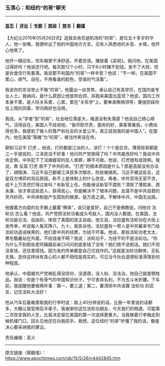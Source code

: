### 玉清心：和纽约“的哥”聊天

---

#### [首页](../../../..?n4442845) &nbsp;|&nbsp; [评论](../../../../../epoch-comment?n4442845) &nbsp;|&nbsp; [专题](../../../../../epoch-special?n4442845) &nbsp;|&nbsp; [禁闻](../../../../../epoch-news?n4442845) &nbsp;|&nbsp; [禁书](../../../../../books?n4442845) &nbsp;|&nbsp; [翻墙](https://github.com/gfw-breaker/nogfw/blob/master/README.md?n4442845)


<div class="post_content" id="artbody" itemprop="articleBody">
 <!-- article content begin -->
 <p>
  【大纪元2015年05月26日讯】送我去肯尼迪机场的“的哥”，是位五十多岁的华人，他一张嘴，我便听出了他的中国地方方言。见有人熟悉他的乡音、乡情，他开心地笑了。
 </p>
 <p>
  他开一辆旧车，但车厢里干净舒适，开着空调，播放着《梁祝》。我问他，在美国过得好吗？他说还行吧。每天跑12个小时，只干8小时赚不到钱。发不了大财，但是衣食住行有着落。我说那不和国内“的哥”一样辛苦？他说：“不一样。在美国不累心，顺气、自在。不用看谁的脸色，受谁的气活着”。
 </p>
 <p>
  我说你的言谈举止不像“的哥”。他露出一丝苦笑，承认自己有高学历，在国内是专业人士。我纳闷，是什么原因让他放弃白领，非跑来美国当蓝领？他说，国内工作本身不累，是人际关系累，心累，累在“关系学”上。要奉承贿赂领导，要提防踩你往上爬的同事，学问再好也没用。
 </p>
 <p>
  我说，从“学者”到“的哥”，社会地位落差大，难道没有失落感？他说自己顺心顺气，活得自在，美国人不歧视他，“我尽职尽责，服务的好，乘客尊重我，小费给得也多。我感到了做人的尊严和社会的关爱公平。真正歧视我的是中国人”。在国内，他在美国“落魄”为“的哥”，被当作笑话在传。
 </p>
 <p>
  聊到习近平
  <ok href="https://www.epochtimes.com/gb/tag/%E6%89%93%E8%99%8E.html">
   打虎
  </ok>
  ，他说，打的都是江派的人，该打！个个是巨贪。薄周徐郭都是江一手提拔的，江泽民没干好事！他问共产党倒得了吗？中共能改好吗？我说中共肯定倒，中共犯下了活摘器官的反人类罪，罪不可赦。他说，打虎很有成效啊。我说，靠
  <ok href="https://www.epochtimes.com/gb/tag/%E5%8F%8D%E8%85%90.html">
   反腐
  </ok>
  <ok href="https://www.epochtimes.com/gb/tag/%E6%89%93%E8%99%8E.html">
   打虎
  </ok>
  救不了中共的命。“打虎”的根本原因是什么？那是高层没有办法了，胡锦涛、习近平自己都被江泽民多次暗杀，险些被搞死。习近平被迫反击，这是双方博弈的背后原因，称不上是体制上的什么改变。再者，中共官场无官不贪，成千上万贪虎打得过来吗？有新官上任，你能保证新官不腐败？清除了薄熙来、周永康、徐才厚这些恶人，获得民心，但是解决不了根本问题，反腐不是中共自救的灵丹妙药。中共体制是产生腐败的根源，是万恶之源。不解体中共，中国无出路。
 </p>
 <p>
  他握着方向盘的左手腕上戴着“佛珠”，说只是爱好，自己不是佛教徒。问他对
  <ok href="https://www.epochtimes.com/gb/tag/%E6%B3%95%E8%BD%AE%E5%8A%9F.html">
   法轮功
  </ok>
  怎么看？他说，共产党把法轮功看成头号敌人，国内没人敢提。在美国，法轮功是合法、自由的，体现了美国的民主自由。他又说，法拉盛有法轮功在大街上发传单，听说每人每天挣八、九十。我告诉他，法拉盛有一帮人是中共雇来专门给法轮功造谣抹黑的，他们拿中共的经费，为钱干坏事。他说，那些法轮功老太太，寒冬酷暑站在外面，不给钱谁干啊？我说：法轮功干，为钱干的不是法轮功。“你为什么不到那些老阿姨跟前亲口问问到底拿钱了没有？她们绝不说假话。她们不但没拿钱，还往里搭钱。因为发的传单都是自己花钱作的。”这就是法轮功群体，无私无我，连你这样尚有良心的人都不相信是真实的，可见当今社会道德标准滑落到何种程度。
 </p>
 <p>
  他承认，中国被共产党祸乱得没信仰，没道德，没人权、没法治，他自己就是牺牲品。我说：你是个有骨气的中国知识份子，宁可舍弃名利，不为五斗米折腰。下车前，我提醒他要做两件事：第一，要三退；第二，要清除中共诬蔑
  <ok href="https://www.epochtimes.com/gb/tag/%E6%B3%95%E8%BD%AE%E5%8A%9F.html">
   法轮功
  </ok>
  的谎言，记住法轮大法好！
 </p>
 <p>
  他从汽车后备箱里取我的行李时说：路上40分钟说的话，比我一年里说的话都多，大概让我受用后半辈子。我谢谢你这位法轮功朋友，今天我们的相遇，可能第二次改变我的人生，比我决定留在美国的第一次选择更重大。当我推着行李箱走到候机楼门口，回头见他还在向我招手。我想，这位纽约“的哥”听懂了我的话，像是决心要采纳我的建议。
 </p>
 <p>
  责任编辑：高义
 </p>
 <!-- article content end -->
 <div id="below_article_ad">
 </div>
</div>


---

原文链接（需翻墙）：https://www.epochtimes.com/gb/15/5/26/n4442845.htm